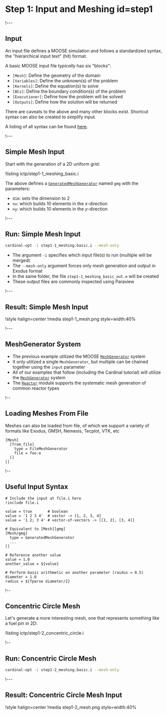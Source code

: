 # Step 1: Input and Meshing id=step1

!---

## Input

An input file defines a MOOSE simulation and follows a standardized syntax, the "hierarchical input text" (hit) format.

A basic MOOSE input file *typically* has six "blocks":

- `[Mesh]`: Define the geometry of the domain
- `[Variables]`: Define the unknown(s) of the problem
- `[Kernels]`: Define the equation(s) to solve
- `[BCs]`: Define the boundary condition(s) of the problem
- `[Executioner]`: Define how the problem will be solved
- `[Outputs]`: Define how the solution will be returned

There are caveats to the above and many other blocks exist. Shortcut syntax can also be created to simplify input.

A listing of all syntax can be found [here](syntax/index.md).

!---

## Simple Mesh Input

Start with the generation of a 2D uniform grid:

!listing ictp/step1-1_meshing_basic.i

The above defines a [`GeneratedMeshGenerator`](GeneratedMeshGenerator.md) named `gmg` with the parameters:

- `dim`: sets the dimension to $2$
- `nx`: which builds $10$ elements in the $x$-direction
- `ny`: which builds $10$ elements in the $y$-direction

!---

## Run: Simple Mesh Input

```bash
cardinal-opt -i step1-1_meshing.basic.i --mesh-only
```

- The argument `-i` specifies which input file(s) to run (multiple will be merged)
- The `--mesh-only` argument forces only mesh generation and output in Exodus format
- In the same folder, the file `step1-1_meshing_basic_out.e` will be created
- These output files are commonly inspected using Paraview

!---

## Result: Simple Mesh Input

!style halign=center
!media step1-1_mesh.png style=width:40%

!---

## MeshGenerator System

- The previous example utilized the MOOSE [`MeshGenerator`](Mesh/index.md) system
- It only utilized a single `MeshGenerator`, but multiple can be chained together using the `input` parameter
- All of our examples that follow (including the Cardinal tutorial) will utilize the [`MeshGenerator`](Mesh/index.md) system
- The [`Reactor`](reactor/index.md) module supports the systematic mesh generation of common reactor types

!--

## Loading Meshes From File

Meshes can also be loaded from file, of which we support a variety of formats like Exodus, GMSH, Nemesis, Tecplot, VTK, etc

```moose
[Mesh]
  [from_file]
    type = FileMeshGenerator
    file = foo.e
  []
[]
```

!--

## Useful Input Syntax

```moose
# Include the input at file.i here
!include file.i

value = true       # boolean
value = '1 2 3 4'  # vector -> [1, 2, 3, 4]
value = '1 2; 3 4' # vector-of-vectors -> [[1, 2], [3, 4]]

# Equivalent to [Mesh][gmg]
[Mesh/gmg]
  type = GeneratedMeshGenerator
  ...
[]

# Reference another value
value = 1.0
another_value = ${value}

# Perform basic arithmetic on another parameter (raidus = 0.5)
diameter = 1.0
radius = ${fparse diameter/2}
```

!--

## Concentric Circle Mesh

Let's generate a more interesting mesh, one that represents something like a fuel pin in 2D:

!listing ictp/step1-2_concentric_circle.i

!--

## Run: Concentric Circle Mesh

```bash
cardinal-opt -i step1-2_meshing.basic.i --mesh-only
```

!---

## Result: Concentric Circle Mesh Input

!style halign=center
!media step1-2_mesh.png style=width:40%
